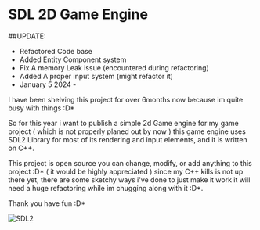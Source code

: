 # SDL 2D Game Engine

##UPDATE:

- Refactored Code base
- Added Entity Component system
- Fix A memory Leak issue (encountered during refactoring)
- Added A proper input system (might refactor it)
- January 5 2024 -

I have been shelving this project for over 6months now because im quite busy with things :D*

So for this year i want to publish a simple 2d Game engine for my game project ( which is not properly planed out by now )
this game engine uses SDL2 Library for most of its rendering and input elements, and it is written on C++.

This project is open source you can change, modify, or add anything to this project :D* ( it would be highly appreciated )
since my C++ kills is not up there yet, there are some sketchy ways i've done to just make it work it will need a huge
refactoring while im chugging along with it :D*.

Thank you have fun :D*

![SDL2](https://repository-images.githubusercontent.com/330008801/e466ed80-576b-11eb-93f8-bcb1604b399f)

